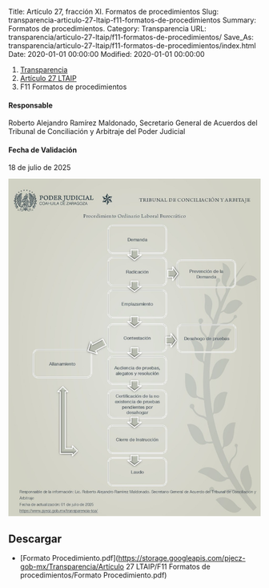 Title: Artículo 27, fracción XI. Formatos de procedimientos
Slug: transparencia-articulo-27-ltaip-f11-formatos-de-procedimientos
Summary: Formatos de procedimientos.
Category: Transparencia
URL: transparencia/articulo-27-ltaip/f11-formatos-de-procedimientos/
Save_As: transparencia/articulo-27-ltaip/f11-formatos-de-procedimientos/index.html
Date: 2020-01-01 00:00:00
Modified: 2020-01-01 00:00:00


<nav aria-label="breadcrumb">
<ol class="breadcrumb">
<li class="breadcrumb-item"><a href="../../">Transparencia</a></li>
<li class="breadcrumb-item"><a href="../">Artículo 27 LTAIP</a></li>
<li class="breadcrumb-item active" aria-current="page">F11 Formatos de procedimientos</li>
</ol>
</nav>



#### Responsable

Roberto Alejandro Ramírez Maldonado, Secretario General de Acuerdos del Tribunal de Conciliación y Arbitraje del Poder Judicial


#### Fecha de Validación


18 de julio de 2025


<img class="img-fluid" src="Formato Procedimiento.jpg" alt="Trimestral">

## Descargar

- [Formato Procedimiento.pdf](https://storage.googleapis.com/pjecz-gob-mx/Transparencia/Artículo 27 LTAIP/F11 Formatos de procedimientos/Formato Procedimiento.pdf)
